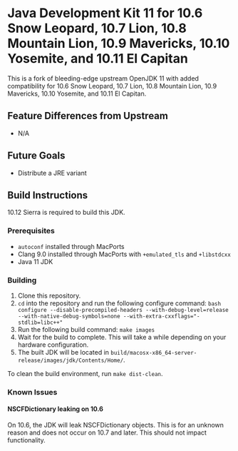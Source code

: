 # Java Development Kit 11 for 10.6 Snow Leopard, 10.7 Lion, 10.8 Mountain Lion, 10.9 Mavericks, 10.10 Yosemite, and 10.11 El Capitan

This is a fork of bleeding-edge upstream OpenJDK 11 with added compatibility for 10.6 Snow Leopard, 10.7 Lion, 10.8 Mountain Lion, 10.9 Mavericks, 10.10 Yosemite, and 10.11 El Capitan.

## Feature Differences from Upstream
- N/A

## Future Goals
- Distribute a JRE variant

## Build Instructions
10.12 Sierra is required to build this JDK.

### Prerequisites
- `autoconf` installed through MacPorts
- Clang 9.0 installed through MacPorts with `+emulated_tls` and `+libstdcxx`
- Java 11 JDK

### Building
1. Clone this repository.
2. `cd` into the repository and run the following configure command:
```bash configure --disable-precompiled-headers --with-debug-level=release --with-native-debug-symbols=none --with-extra-cxxflags="-stdlib=libc++"```
3. Run the following build command: `make images`
4. Wait for the build to complete. This will take a while depending on your hardware configuration.
5. The built JDK will be located in `build/macosx-x86_64-server-release/images/jdk/Contents/Home/`.

To clean the build environment, run `make dist-clean`.

### Known Issues
#### NSCFDictionary leaking on 10.6
On 10.6, the JDK will leak NSCFDictionary objects. This is for an unknown reason and does not occur on 10.7 and later. This should not impact functionality.